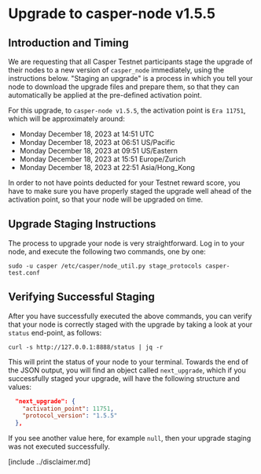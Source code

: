# Upgrade to casper-node v1.5.5

## Introduction and Timing
We are requesting that all Casper Testnet participants stage the upgrade of their nodes to a new version of `casper_node`
immediately, using the instructions below. "Staging an upgrade" is a process in which you tell your node to download
the upgrade files and prepare them, so that they can automatically be applied at the pre-defined activation point.

For this upgrade, to `casper-node v1.5.5`, the activation point is `Era 11751`, which will be approximately around:
* Monday December 18, 2023 at 14:51 UTC
* Monday December 18, 2023 at 06:51 US/Pacific
* Monday December 18, 2023 at 09:51 US/Eastern
* Monday December 18, 2023 at 15:51 Europe/Zurich
* Monday December 18, 2023 at 22:51 Asia/Hong_Kong

In order to not have points deducted for your Testnet reward score, you have to make sure you have properly staged the
upgrade well ahead of the activation point, so that your node will be upgraded on time.

## Upgrade Staging Instructions

The process to upgrade your node is very straightforward. Log in to your node, and execute the following two commands,
one by one:

```shell
sudo -u casper /etc/casper/node_util.py stage_protocols casper-test.conf
```

## Verifying Successful Staging

After you have successfully executed the above commands, you can verify that your node is correctly staged with the
upgrade by taking a look at your `status` end-point, as follows:

```shell
curl -s http://127.0.0.1:8888/status | jq -r
```

This will print the status of your node to your terminal. Towards the end of the JSON output, you will find an object
called `next_upgrade`, which if you successfully staged your upgrade, will have the following structure and values:

```json
  "next_upgrade": {
    "activation_point": 11751,
    "protocol_version": "1.5.5"
  },
```

If you see another value here, for example `null`, then your upgrade staging was not executed successfully.

[include ../disclaimer.md]

